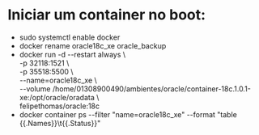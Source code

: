 # Iniciar um container no boot:

- sudo systemctl enable docker  
- docker rename oracle18c_xe oracle_backup  
- docker run -d --restart always \  
-p 32118:1521 \  
-p 35518:5500 \  
--name=oracle18c_xe \  
--volume /home/01308900490/ambientes/oracle/container-18c.1.0.1-xe:/opt/oracle/oradata \  
felipethomas/oracle:18c  
- docker container ps --filter "name=oracle18c_xe" --format "table {{.Names}}\t{{.Status}}"  

